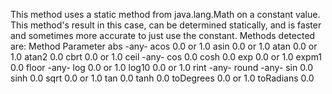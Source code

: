 This method uses a static method from java.lang.Math on a constant value. This method's result in this case, can be determined statically, and is faster and sometimes more accurate to just use the constant. Methods detected are:  Method Parameter abs -any- acos 0.0 or 1.0 asin 0.0 or 1.0 atan 0.0 or 1.0 atan2 0.0 cbrt 0.0 or 1.0 ceil -any- cos 0.0 cosh 0.0 exp 0.0 or 1.0 expm1 0.0 floor -any- log 0.0 or 1.0 log10 0.0 or 1.0 rint -any- round -any- sin 0.0 sinh 0.0 sqrt 0.0 or 1.0 tan 0.0 tanh 0.0 toDegrees 0.0 or 1.0 toRadians 0.0